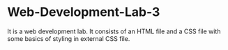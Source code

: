 # Web-Development-Lab-3
It is a web development lab. It consists of an HTML file and a CSS file with some basics of styling in external CSS file.

